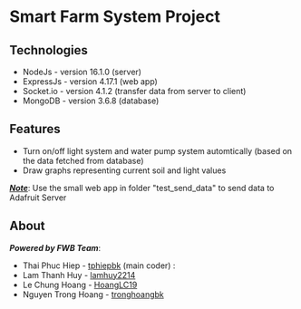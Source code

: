 # Smart Farm System Project

## Technologies
* NodeJs - version 16.1.0  (server)
* ExpressJs - version 4.17.1 (web app)
* Socket.io - version 4.1.2 (transfer data from server to client)
* MongoDB - version 3.6.8 (database)

## Features
* Turn on/off light system and water pump system automtically (based on the data fetched from database)
* Draw graphs representing current soil and light values

<ins>***Note***</ins>: Use the small web app in folder "test_send_data" to send data to Adafruit Server

## About

***Powered by FWB Team***:
* Thai Phuc Hiep - [tphiepbk](https://github.com/tphiepbk) (main coder) : 
* Lam Thanh Huy - [lamhuy2214](https://github.com/lamhuy2214)
* Le Chung Hoang - [HoangLC19](https://github.com/HoangLC19)
* Nguyen Trong Hoang - [tronghoangbk](https://github.com/tronghoangbk)